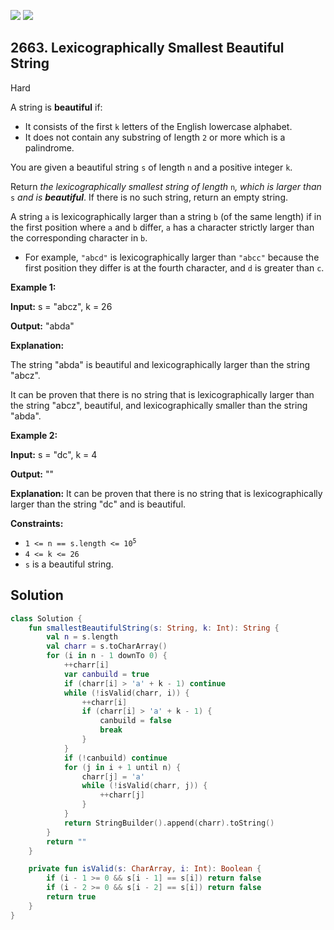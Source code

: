 [![](https://img.shields.io/github/stars/javadev/LeetCode-in-Kotlin?label=Stars&style=flat-square)](https://github.com/javadev/LeetCode-in-Kotlin)
[![](https://img.shields.io/github/forks/javadev/LeetCode-in-Kotlin?label=Fork%20me%20on%20GitHub%20&style=flat-square)](https://github.com/javadev/LeetCode-in-Kotlin/fork)

## 2663\. Lexicographically Smallest Beautiful String

Hard

A string is **beautiful** if:

*   It consists of the first `k` letters of the English lowercase alphabet.
*   It does not contain any substring of length `2` or more which is a palindrome.

You are given a beautiful string `s` of length `n` and a positive integer `k`.

Return _the lexicographically smallest string of length_ `n`_, which is larger than_ `s` _and is **beautiful**_. If there is no such string, return an empty string.

A string `a` is lexicographically larger than a string `b` (of the same length) if in the first position where `a` and `b` differ, `a` has a character strictly larger than the corresponding character in `b`.

*   For example, `"abcd"` is lexicographically larger than `"abcc"` because the first position they differ is at the fourth character, and `d` is greater than `c`.

**Example 1:**

**Input:** s = "abcz", k = 26

**Output:** "abda"

**Explanation:**

The string "abda" is beautiful and lexicographically larger than the string "abcz".

It can be proven that there is no string that is lexicographically larger than the string "abcz", beautiful, and lexicographically smaller than the string "abda".

**Example 2:**

**Input:** s = "dc", k = 4

**Output:** ""

**Explanation:** It can be proven that there is no string that is lexicographically larger than the string "dc" and is beautiful.

**Constraints:**

*   <code>1 <= n == s.length <= 10<sup>5</sup></code>
*   `4 <= k <= 26`
*   `s` is a beautiful string.

## Solution

```kotlin
class Solution {
    fun smallestBeautifulString(s: String, k: Int): String {
        val n = s.length
        val charr = s.toCharArray()
        for (i in n - 1 downTo 0) {
            ++charr[i]
            var canbuild = true
            if (charr[i] > 'a' + k - 1) continue
            while (!isValid(charr, i)) {
                ++charr[i]
                if (charr[i] > 'a' + k - 1) {
                    canbuild = false
                    break
                }
            }
            if (!canbuild) continue
            for (j in i + 1 until n) {
                charr[j] = 'a'
                while (!isValid(charr, j)) {
                    ++charr[j]
                }
            }
            return StringBuilder().append(charr).toString()
        }
        return ""
    }

    private fun isValid(s: CharArray, i: Int): Boolean {
        if (i - 1 >= 0 && s[i - 1] == s[i]) return false
        if (i - 2 >= 0 && s[i - 2] == s[i]) return false
        return true
    }
}
```